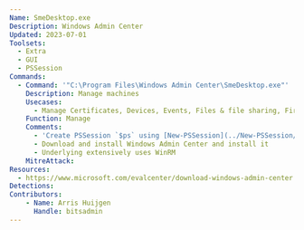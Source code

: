 ```yaml
---
Name: SmeDesktop.exe
Description: Windows Admin Center
Updated: 2023-07-01
Toolsets:
  - Extra
  - GUI
  - PSSession
Commands:
  - Command: '"C:\Program Files\Windows Admin Center\SmeDesktop.exe"'
    Description: Manage machines
    Usecases:
      - Manage Certificates, Devices, Events, Files & file sharing, Firewall, Installed apps, Local users & groups, Networks, Performance Monitor, PowerShell, Processes, Registry, Remote Desktop, Roles & features, Scheduled tasks, Services, Storage, Storage Migration Service, Storage Replica, System Insights and Updates
    Function: Manage
    Comments:
      - 'Create PSSession `$ps` using [New-PSSession](../New-PSSession/)'
      - Download and install Windows Admin Center and install it
      - Underlying extensively uses WinRM
    MitreAttack:
Resources:
  - https://www.microsoft.com/evalcenter/download-windows-admin-center
Detections:
Contributors:
    - Name: Arris Huijgen
      Handle: bitsadmin
---
```

